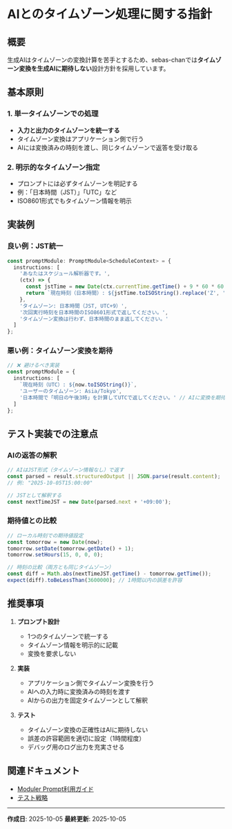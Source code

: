 # AIとのタイムゾーン処理に関する指針

## 概要

生成AIはタイムゾーンの変換計算を苦手とするため、sebas-chanでは**タイムゾーン変換を生成AIに期待しない**設計方針を採用しています。

## 基本原則

### 1. 単一タイムゾーンでの処理
- **入力と出力のタイムゾーンを統一する**
- タイムゾーン変換はアプリケーション側で行う
- AIには変換済みの時刻を渡し、同じタイムゾーンで返答を受け取る

### 2. 明示的なタイムゾーン指定
- プロンプトには必ずタイムゾーンを明記する
- 例：「日本時間（JST）」「UTC」など
- ISO8601形式でもタイムゾーン情報を明示

## 実装例

### 良い例：JST統一

```typescript
const promptModule: PromptModule<ScheduleContext> = {
  instructions: [
    'あなたはスケジュール解析器です。',
    (ctx) => {
      const jstTime = new Date(ctx.currentTime.getTime() + 9 * 60 * 60 * 1000);
      return `現在時刻（日本時間）: ${jstTime.toISOString().replace('Z', '+09:00').substring(0, 19)}`;
    },
    'タイムゾーン: 日本時間（JST, UTC+9）',
    '次回実行時刻を日本時間のISO8601形式で返してください。',
    'タイムゾーン変換は行わず、日本時間のまま返してください。'
  ]
};
```

### 悪い例：タイムゾーン変換を期待

```typescript
// ❌ 避けるべき実装
const promptModule = {
  instructions: [
    `現在時刻（UTC）: ${now.toISOString()}`,
    'ユーザーのタイムゾーン: Asia/Tokyo',
    '日本時間で「明日の午後3時」を計算してUTCで返してください。' // AIに変換を期待
  ]
};
```

## テスト実装での注意点

### AIの返答の解釈

```typescript
// AIはJST形式（タイムゾーン情報なし）で返す
const parsed = result.structuredOutput || JSON.parse(result.content);
// 例: "2025-10-05T15:00:00"

// JSTとして解釈する
const nextTimeJST = new Date(parsed.next + '+09:00');
```

### 期待値との比較

```typescript
// ローカル時刻での期待値設定
const tomorrow = new Date(now);
tomorrow.setDate(tomorrow.getDate() + 1);
tomorrow.setHours(15, 0, 0, 0);

// 時刻の比較（両方とも同じタイムゾーン）
const diff = Math.abs(nextTimeJST.getTime() - tomorrow.getTime());
expect(diff).toBeLessThan(3600000); // 1時間以内の誤差を許容
```

## 推奨事項

1. **プロンプト設計**
   - 1つのタイムゾーンで統一する
   - タイムゾーン情報を明示的に記載
   - 変換を要求しない

2. **実装**
   - アプリケーション側でタイムゾーン変換を行う
   - AIへの入力時に変換済みの時刻を渡す
   - AIからの出力を固定タイムゾーンとして解釈

3. **テスト**
   - タイムゾーン変換の正確性はAIに期待しない
   - 誤差の許容範囲を適切に設定（1時間程度）
   - デバッグ用のログ出力を充実させる

## 関連ドキュメント

- [Moduler Prompt利用ガイド](./MODULER_PROMPT_GUIDE.md)
- [テスト戦略](../testing/STRATEGY.md)

---
**作成日**: 2025-10-05
**最終更新**: 2025-10-05